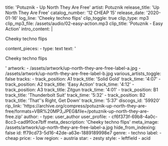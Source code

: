 title: 'Potuznik - Up North They Are Free'
artist: Potuznik
release_title: 'Up North They Are Free'
catalog_number: '12 CHEAP 15'
release_date: '2020-01-16'
log_line: 'Cheeky techno flips'
clip_toggle: true
clip_type: mp3
clip_mp3_file: /assets/audio/02-easy-action.mp3
clip_title: 'Potuznik - Easy Action'
intro_content: |
  <p>Cheeky techno flips
  </p>
content_pieces:
  -
    type: text
    text: '<p>Cheeky techno flips</p>'
artwork:
  - /assets/artwork/up-north-they-are-free-label-a.jpg
  - /assets/artwork/up-north-they-are-free-label-b.jpg
various_artists_toggle: false
tracks:
  -
    track_position: A1
    track_title: 'Solid Gold'
    track_time: '4:07'
  -
    track_position: A2
    track_title: 'Easy Action'
    track_time: '4:12'
  -
    track_position: A3
    track_title: Zitgun
    track_time: '4:01'
  -
    track_position: B1
    track_title: 'Thunderbolt Suit'
    track_time: '5:32'
  -
    track_position: B2
    track_title: 'That''s Right, Get Down'
    track_time: '5:37'
discogs_id: '59920'
rip_link: 'https://archive.org/compress/potuznik-up-north-they-are-free/formats=VBR%20MP3,JPEG&file=/potuznik-up-north-they-are-free.zip'
author:
  -
    type: user_author
    user_profile:
      - cf6f373f-69b8-4a0c-8cc3-cad9f0ce7bff
meta_description: 'Cheeky techno flips'
meta_image: /assets/artwork/up-north-they-are-free-label-a.jpg
hide_from_indexing: false
id: ff79cd73-5d16-42de-a63e-1889189998e7
genre:
  - techno
label:
  - cheap
price:
  - low
region:
  - austria
star:
  - zesty
style:
  - leftfield
  - acid
